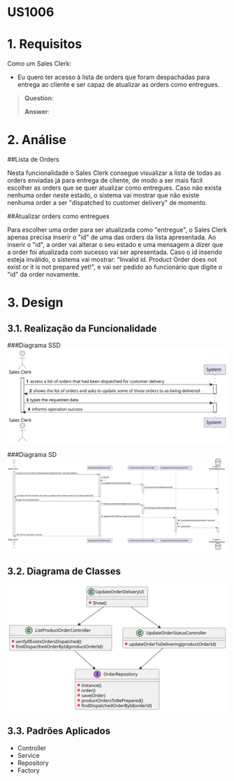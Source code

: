 US1006
=======================================


# 1. Requisitos

Como um Sales Clerk:
* Eu quero ter acesso à lista de orders que foram despachadas para entrega ao cliente e ser capaz de atualizar as orders como entregues.

> **Question**:
>
> **Answer**: 
>


# 2. Análise

##Lista de Orders

Nesta funcionalidade o Sales Clerk consegue visualizar a lista de todas as orders enviadas já para entrega de cliente, de modo a ser mais fácil escolher as orders que se quer atualizar como entregues. Caso não exista nenhuma order neste estado, o sistema vai mostrar que não existe nenhuma order a ser "dispatched to customer delivery" de momento.

##Atualizar orders como entregues

Para escolher uma order para ser atualizada como "entregue", o Sales Clerk apenas precisa inserir o "id" de uma das orders da lista apresentada. Ao inserir o "id", a order vai alterar o seu estado e uma mensagem a dizer que a order foi atualizada com sucesso vai ser apresentada. Caso o id inserido esteja inválido, o sistema vai mostrar: "Invalid id. Product Order does not exist or it is not prepared yet!", e vai ser pedido ao funcionário que digite o "id" da order novamente.

# 3. Design

## 3.1. Realização da Funcionalidade

###Diagrama SSD
![US1006_SSD](US1006_SSD.svg)

###Diagrama SD
![US1006_SD](US1006_SD.svg)

## 3.2. Diagrama de Classes

![US1006_CD](US1006_CD.svg)

## 3.3. Padrões Aplicados

- Controller
- Service
- Repository
- Factory